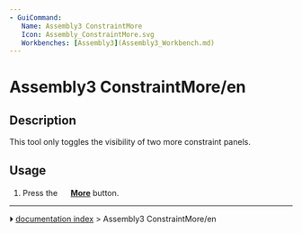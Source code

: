 ```yaml
---
- GuiCommand:
   Name: Assembly3 ConstraintMore
   Icon: Assembly_ConstraintMore.svg
   Workbenches: [Assembly3](Assembly3_Workbench.md)
---
```


# Assembly3 ConstraintMore/en

## Description

This tool only toggles the visibility of two more constraint panels.

## Usage

1.  Press the **<img src="images/Assembly_ConstraintMore.svg" width=16px> [More](Assembly3_ConstraintMore.md)** button.



---
⏵ [documentation index](../README.md) > Assembly3 ConstraintMore/en

